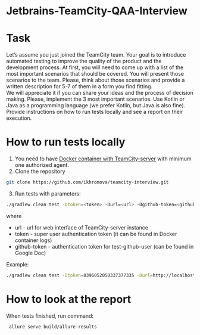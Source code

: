 # Jetbrains-TeamCity-QAA-Interview

# Task
Let’s assume you just joined the TeamCity team. Your goal is to introduce automated testing to improve the quality of the product and the development process. At first, you will need to come up with a list of the most important scenarios that should be covered. You will present those scenarios to the team. Please, think about those scenarios and provide a written description for 5-7 of them in a form you find fitting.  
We will appreciate it if you can share your ideas and the process of decision making.
Please, implement the 3 most important scenarios. Use Kotlin or Java as a programming language (we prefer Kotlin, but Java is also fine). Provide instructions on how to run tests locally and see a report on their execution.


# How to run tests locally
1. You need to have  <a href="https://hub.docker.com/r/jetbrains/teamcity-server/">Docker container with TeamCity-server</a> with minimum one authorized agent.
2. Clone the repository
```bash
git clone https://github.com/ikhromova/teamcity-interview.git
```
3. Run tests with parameters:
```bash
./gradlew clean test -Dtoken=<token> -Durl=<url> -Dgithub-token=<github-token>
```
where 
 - url - url for web interface of TeamCity-server instance
 - token - super user authentication token (it can be found in Docker container logs)
 - github-token - authentication token for test-github-user (can be found in Google Doc)

Example:
```bash
./gradlew clean test -Dtoken=8396052050337377335 -Durl=http://localhost:8111 -Dgithub-token=123qwe
```

# How to look at the report
When tests finished, run command:
```bash
 allure serve build/allure-results
```